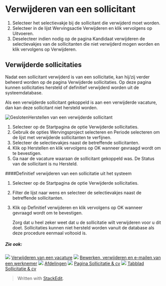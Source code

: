 # Verwijderen van een sollicitant

1.  Selecteer het selectievakje bij de sollicitant die verwijderd moet worden.
2.  Selecteer in de lijst  Wervingsactie  Verwijderen  en klik vervolgens op  Uitvoeren.
3.  Deselecteer indien nodig op de pagina  Kandidaat verwijderen  de selectievakjes van de sollicitanten die niet verwijderd mogen worden en klik vervolgens op  Verwijderen.

## Verwijderde sollicitaties

Nadat een sollicitant verwijderd is van een sollicitatie, kan hij/zij verder beheerd worden op de pagina  Verwijderde sollicitaties. Op deze pagina kunnen sollicitaties hersteld of definitief verwijderd worden uit de systeemdatabase.

Als een verwijderde sollicitant gekoppeld is aan een verwijderde vacature, dan kan deze sollicitant niet hersteld worden.

![Gesloten](../Skins/Default/Stylesheets/Images/transparent.gif)Herstellen van een verwijderde sollicitant

1.  Selecteer op de  Startpagina  de optie  Verwijderde sollicitaties.
2.  Gebruik de opties  Wervingsproject selecteren  en  Periode selecteren  om de lijst met verwijderde sollicitanten te verfijnen.
3.  Selecteer de selectievakjes naast de betreffende sollicitanten.
4.  Klik op  Herstellen  en klik vervolgens op  OK  wanneer gevraagd wordt om te bevestigen.
5.  Ga naar de vacature waaraan de sollicitant gekoppeld was. De  Status  van de sollicitant is nu  Hersteld.

####Definitief verwijderen van een sollicitatie uit het systeem

1.  Selecteer op de  Startpagina  de optie  Verwijderde sollicitaties.
2.  Filter de lijst naar wens en selecteer de selectievakjes naast de betreffende sollicitanten.
3.  Klik op  Definitief verwijderen  en klik vervolgens op  OK  wanneer gevraagd wordt om te bevestigen.  
    
    Zorg dat u heel zeker weet dat u de sollicitatie wilt verwijderen voor u dit doet. Sollicitaties kunnen niet hersteld worden vanuit de database als deze procedure eenmaal voltooid is.
    

##### Zie ook:

![](../Resources/Images/icon-document-link.png) [Verwijderen van een vacature](deleting_a_vacancy.htm)
![](../Resources/Images/icon-document-link.png) [Bewerken, verwijderen en e-mailen van een werknemer](edit_delete_and_email_an_employee.htm)
![](../Resources/Images/icon-document-link.png) [Afdelingen](departments.htm)
![](../Resources/Images/icon-document-link.png) [Pagina Sollicitatie & cv](application_and_cv_page_overview.htm)
![](../Resources/Images/icon-document-link.png) [Tabblad Sollicitatie & cv](application_and_cv_tab.htm)


> Written with [StackEdit](https://stackedit.io/).
<!--stackedit_data:
eyJoaXN0b3J5IjpbMjA4ODQ4MTY1MV19
-->